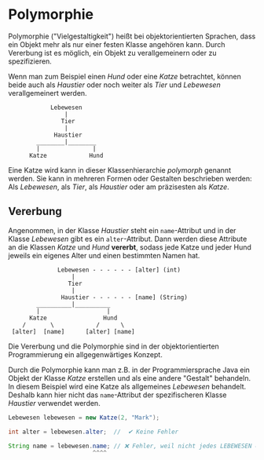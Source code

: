 # Polymorphie
Polymorphie ("Vielgestaltigkeit") heißt bei objektorientierten Sprachen, dass ein Objekt mehr als nur einer festen Klasse angehören kann. Durch Vererbung ist es möglich, ein Objekt zu verallgemeinern oder zu spezifizieren.

Wenn man zum Beispiel einen *Hund* oder eine *Katze* betrachtet, können beide auch als *Haustier* oder noch weiter als *Tier* und *Lebewesen* verallgemeinert werden.

```
			Lebewesen
			    |
			   Tier
			    |
			 Haustier
		________|________
		|               |
	  Katze            Hund
```

Eine Katze wird kann in dieser Klassenhierarchie *polymorph* genannt werden. Sie kann in mehreren Formen oder Gestalten beschrieben werden: Als *Lebewesen*, als *Tier*, als *Haustier* oder am präzisesten als *Katze*.

## Vererbung

Angenommen, in der Klasse *Haustier* steht ein `name`-Attribut und in der Klasse *Lebewesen* gibt es ein `alter`-Attribut. Dann werden diese Attribute an die Klassen *Katze* und *Hund* **vererbt**, sodass jede Katze und jeder Hund jeweils ein eigenes Alter und einen bestimmten Namen hat.

```
			  Lebewesen - - - - - - [alter] (int)
			      |
			     Tier
			      |
			   Haustier - - - - - - [name] (String)
		__________|__________
		|                   |
	  Katze                Hund
    /       \            /      \
 [alter]  [name]      [alter] [name]
```

Die Vererbung und die Polymorphie sind in der objektorientierten Programmierung ein allgegenwärtiges Konzept.

Durch die Polymorphie kann man z.B. in der Programmiersprache Java ein Objekt der Klasse *Katze* erstellen und als eine andere "Gestalt" behandeln. In diesem Beispiel wird eine Katze als allgemeines *Lebewesen* behandelt. Deshalb kann hier nicht das `name`-Attribut der spezifischeren Klasse *Haustier* verwendet werden.

```java
Lebewesen lebewesen = new Katze(2, "Mark");

int alter = lebewesen.alter;  //  ✔ Keine Fehler

String name = lebewesen.name; // ❌ Fehler, weil nicht jedes LEBEWESEN einen Namen hat
                        ^^^^
```
